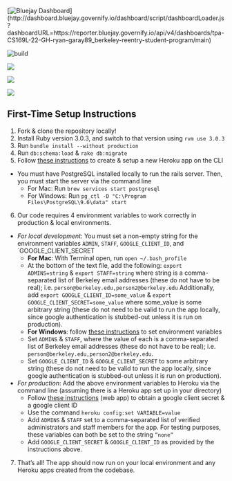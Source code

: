 [![Bluejay Dashboard](https://img.shields.io/badge/Bluejay-Dashboard_)](http://dashboard.bluejay.governify.io/dashboard/script/dashboardLoader.js?dashboardURL=https://reporter.bluejay.governify.io/api/v4/dashboards/tpa-CS169L-22-GH-ryan-garay89_berkeley-reentry-student-program/main)

![build](https://github.com/ryan-garay89/berkeley-reentry-student-program/actions/workflows/main.yml/badge.svg)

<a href="https://codeclimate.com/github/ryan-garay89/berkeley-reentry-student-program/test_coverage"><img src="https://api.codeclimate.com/v1/badges/edec3c54a12ea7c8914c/test_coverage" /></a>

<a href="https://codeclimate.com/github/ryan-garay89/berkeley-reentry-student-program/maintainability"><img src="https://api.codeclimate.com/v1/badges/edec3c54a12ea7c8914c/maintainability" /></a>

<a href="https://www.pivotaltracker.com/n/projects/2553425"><img src="https://user-images.githubusercontent.com/67244883/154180887-f803124e-0156-4322-899d-ba475139d60d.png" /></a>

## First-Time Setup Instructions

1. Fork & clone the repository locally!
2. Install Ruby version 3.0.3, and switch to that version using `rvm use 3.0.3`
3. Run `bundle install --without production`
4. Run `db:schema:load` & `rake db:migrate`
5. Follow [these instructions](https://devcenter.heroku.com/articles/creating-apps) to create & setup a new Heroku app on the CLI
  - You must have PostgreSQL installed locally to run the rails server. Then, you must start the server via the command line
    - For Mac: Run `brew services start postgresql`
    - For Windows: Run `pg_ctl -D "C:\Program Files\PostgreSQL\9.6\data" start`
6. Our code requires 4 environment variables to work correctly in production & local environments. 
  - _For local development_: You must set a non-empty string for the environment variables `ADMIN`, `STAFF`, `GOOGLE_CLIENT_ID`, and `GOOGLE_CLIENT_SECRET
    - **For Mac**: With Terminal open, run `open ~/.bash_profile`
    - At the bottom of the text file, add the following: `export ADMINS=string` & `export STAFF=string` where string is a comma-separated list of Berkeley       email addresses (these do not have to be real); i.e. `person@berkeley.edu,person2@berkeley.edu`
      Additionally, add `export GOOGLE_CLIENT_ID=some_value` & `export GOOGLE_CLIENT_SECRET=some_value` where some_value is some arbitrary string (these do       not need to be valid to run the app locally, since google authentication is stubbed-out unless it is run on production).
    - **For Windows**: follow [these instructions](https://devcenter.heroku.com/articles/creating-apps) to set environment variables 
    - Set  `ADMINS` & `STAFF`, where the value of each is a comma-separated list of Berkeley email addresses (these do not have to be real); i.e.                 `person@berkeley.edu,person2@berkeley.edu`.
    - Set `GOOGLE_CLIENT_ID` & `GOOGLE_CLIENT_SECRET` to some arbitrary string (these do not need to be valid to run the app locally, since google               authentication is stubbed-out unless it is run on production).
  - _For production_: Add the above environment variables to Heroku via the command line (assuming there is a Heroku app set up in your directory) 
    - Follow [these instructions](https://developers.google.com/adwords/api/docs/guides/authentication#webapp) (web app) to obtain a google client secret & a google client ID 
    - Use the command `heroku config:set VARIABLE=value`
    - Add `ADMINS` & `STAFF` set to a comma-separated list of verified administrators and staff members for the app. For testing purposes, these variables       can both be set to the string `”none”`
    - Add `GOOGLE_CLIENT_SECRET` & `GOOGLE_CLIENT_ID` as provided by the instructions above. 
7. That’s all! The app should now run on your local environment and any Heroku apps created from the codebase. 
